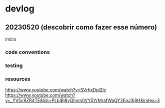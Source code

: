 # devlog



## 20230520 (descobrir como fazer esse número)
inicio

### code conventions

### testing

### resources
https://www.youtube.com/watch?v=SVrhxDpl2Ic
https://www.youtube.com/watch?v=_YV5c9ZR4TE&list=PLbIBj8vQhvm0VY5YrMrafWaQY2EnJ3j8H&index=3







